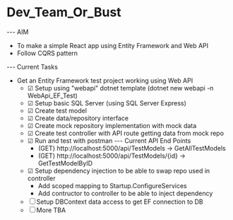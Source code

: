 # Dev_Team_Or_Bust

--- AIM
- To make a simple React app using Entity Framework and Web API
- Follow CQRS pattern

--- Current Tasks
- Get an Entity Framework test project working using Web API
    - ☑ Setup using "webapi" dotnet template  (dotnet new webapi -n WebApi_EF_Test)
    - ☑ Setup basic SQL Server (using SQL Server Express)
    - ☑ Create test model
    - ☑ Create data/repository interface
    - ☑ Create mock repository implementation with mock data
    - ☑ Create test controller with API route getting data from mock repo
    - ☑ Run and test with postman
        --- Current API End Points
        - (GET) http://localhost:5000/api/TestModels         -> GetAllTestModels
        - (GET) http://localhost:5000/api/TestModels/{id}    -> GetTestModelByID
    - ☑ Setup dependency injection to be able to swap repo used in controller
        - Add scoped mapping to Startup.ConfigureServices
        - Add contructor to controller to be able to inject dependency
    - ☐ Setup DBContext data access to get EF connection to DB
    - ☐ More TBA